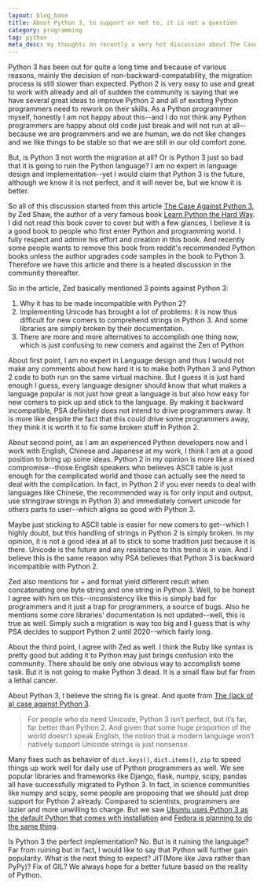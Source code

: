```yaml
---
layout: blog_base
title: About Python 3, to support or not to, it is not a question
category: programming
tag: python
meta_desc: my thoughts on recently a very hot discussion about The Case Against Python 3
---
```


Python 3 has been out for quite a long time and because of various reasons, mainly the decision of non-backward-compatability, the migration process is still slower than expected. Python 2 is very easy to use and great to work with already and all of sudden the community is saying that we have several great ideas to improve Python 2 and all of existing Python programmers need to rework on their skills. As a Python programmer myself, honestly I am not happy about this--and I do not think any Python programmers are happy about old code just break and will not run at all--because we are programmers and we are human, we do not like changes and we like things to be stable so that we are still in our old comfort zone.

But, is Python 3 not worth the migration at all? Or is Python 3 just so bad that it is going to ruin the Python language? I am no expert in language design and implementation--yet I would claim that Python 3 is the future, although we know it is not perfect, and it will never be, but we know it is better.

So all of this discussion started from this article [The Case Against Python 3](https://learnpythonthehardway.org/book/nopython3.html), by Zed Shaw, the author of a very famous book [Learn Python the Hard Way](https://learnpythonthehardway.org/book/). I did not read this book cover to cover but with a few glances, I believe it is a good book to people who first enter Python and programming world. I fully respect and admire his effort and creation in this book. And recently some people wants to remove this book from reddit's recommended Python books unless the author upgrades code samples in the book to Python 3. Therefore we have this article and there is a heated discussion in the community thereafter.

So in the article, Zed basically mentioned 3 points against Python 3:
1. Why it has to be made incompatible with Python 2?
2. Implementing Unicode has brought a lot of problems: it is now thus difficult for new comers to comprehend strings in Python 3. And some libraries are simply broken by their documentation.
3. There are more and more alternatives to accomplish one thing now, which is just confusing to new comers and against the Zen of Python

About first point, I am no expert in Language design and thus I would not make any comments about how hard it is to make both Python 3 and Python 2 code to both run on the same virtual machine. But I guess it is just hard enough I guess, every language designer should know that what makes a language popular is not just how great a language is but also how easy for new comers to pick up and stick to the language. By making it backward incompatible, PSA definitely does not intend to drive programmers away. It is more like despite the fact that this could drive some programmers away, they think it is worth it to fix some broken stuff in Python 2.

About second point, as I am an experienced Python developers now and I work with English, Chinese and Japanese at my work, I think I am at a good position to bring up some ideas. Python 2 in my opinion is more like a mixed compromise--those English speakers who believes ASCII table is just enough for the complicated world and those can actually see the need to deal with the complication. In fact, in Python 2 if you ever needs to deal with languages like Chinese, the recommended way is for only input and output, use string(raw strings in Python 3) and immediately convert unicode for others parts to user--which aligns so good with Python 3.

Maybe just sticking to ASCII table is easier for new comers to get--which I highly doubt, but this handling of strings in Python 2 is simply broken. In my opinion, it is not a good idea at all to stick to some tradition just because it is there. Unicode is the future and any resistance to this trend is in vain. And I believe this is the same reason why PSA believes that Python 3 is backward incompatible with Python 2.

Zed also mentions for + and format yield different result when concatenating one byte string and one string in Python 3. Well, to be honest I agree with him on this--inconsistency like this is simply bad for programmers and it just a trap for programmers, a source of bugs. Also he mentions some core libraries' documentation is not updated--well, this is true as well. Simply such a migration is way too big and I guess that is why PSA decides to support Python 2 until 2020--which fairly long.

About the third point, I agree with Zed as well. I think the Ruby like syntax is pretty good but adding it to Python may just brings confusion into the community. There should be only one obvious way to accomplish some task. But it is not going to make Python 3 dead. It is a small flaw but far from a lethal cancer.

About Python 3, I believe the string fix is great. And quote from [The (lack of a) case against Python 3](http://blog.lerner.co.il/case-python-3/).

> For people who do need Unicode, Python 3 isn’t perfect, but it’s far, far better than Python 2. And given that some huge proportion of the world doesn’t speak English, the notion that a modern language won’t natively support Unicode strings is just nonsense.

Many fixes such as behavior of `dict.keys()`, `dict.items()`, `zip` to speed things up work well for daily use of Python programmers as well. We see popular libraries and frameworks like Django, flask, numpy, scipy, pandas all have successfully migrated to Python 3. In fact, in science communities like numpy and scipy, some people are proposing that we should just drop support for Python 2 already. Compared to scientists, programmers are lazier and more unwilling to change. But we saw [Ubuntu uses Python 3 as the default Python that comes with installation](https://wiki.ubuntu.com/XenialXerus/ReleaseNotes) and [Fedora is planning to do the same thing](https://fedoraproject.org/wiki/Changes/Python_3_as_Default).

Is Python 3 the perfect implementation? No. But is it ruining the language? Far from ruining but in fact, I would like to say that Python will further gain popularity. What is the next thing to expect? JIT(More like Java rather than PyPy)? Fix of GIL? We always hope for a better future based on the reality of Python.
